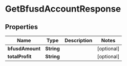 

# GetBfusdAccountResponse


## Properties

| Name | Type | Description | Notes |
|------------ | ------------- | ------------- | -------------|
|**bfusdAmount** | **String** |  |  [optional] |
|**totalProfit** | **String** |  |  [optional] |



